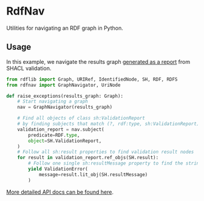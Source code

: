 # RdfNav

Utilities for navigating an RDF graph in Python.

## Usage

In this example, we navigate the results graph [generated as a report](https://www.w3.org/TR/shacl/#validation-report) from SHACL validation.

```python
from rdflib import Graph, URIRef, IdentifiedNode, SH, RDF, RDFS
from rdfnav import GraphNavigator, UriNode

def raise_exceptions(results_graph: Graph):
    # Start navigating a graph
    nav = GraphNavigator(results_graph)

    # Find all objects of class sh:ValidationReport
    # by finding subjects that match (?, rdf:type, sh:ValidationReport) 
    validation_report = nav.subject(
        predicate=RDF.type,
        object=SH.ValidationReport,
    )
    # Follow all sh:result properties to find validation result nodes
    for result in validation_report.ref_objs(SH.result):
        # Follow one single sh:resultMessage property to find the string message for this result
        yield ValidationError(
            message=result.lit_obj(SH.resultMessage)
        )

```

[More detailed API docs can be found here](docs/api.md).

